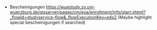 
* Bescheinigungen
https://wuestudy.zv.uni-wuerzburg.de/qisserver/pages/cm/exa/enrollment/info/start.xhtml?_flowId=studyservice-flow&_flowExecutionKey=e4s2
(Maybe highlight special bescheinigungen if searched)